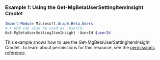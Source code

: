 ### Example 1: Using the Get-MgBetaUserSettingItemInsight Cmdlet
```powershell
Import-Module Microsoft.Graph.Beta.Users
# A UPN can also be used as -UserId.
Get-MgBetaUserSettingItemInsight -UserId $userId
```
This example shows how to use the Get-MgBetaUserSettingItemInsight Cmdlet.
To learn about permissions for this resource, see the [permissions reference](/graph/permissions-reference).

